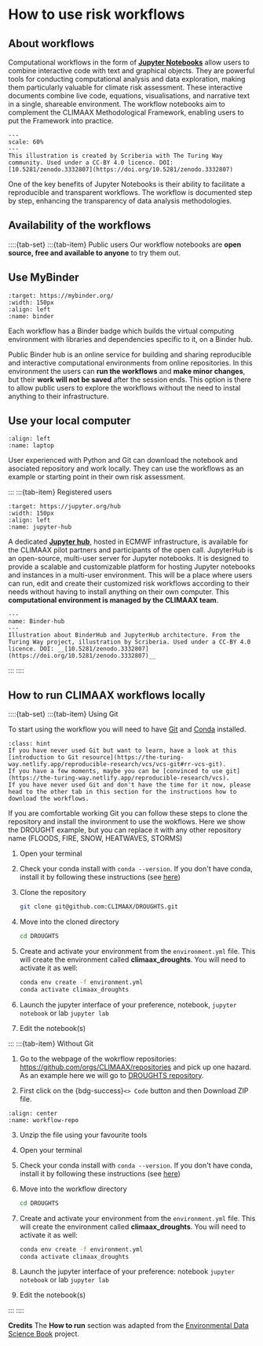 # How to use risk workflows


## About workflows

Computational workflows in the form of __[Jupyter Notebooks](https://jupyter-notebook.readthedocs.io/en/latest/)__ allow users to combine interactive code with text and graphical objects. They are powerful tools for conducting computational analysis and data exploration, making them particularly valuable for climate risk assessment. These interactive documents combine live code, equations, visualisations, and narrative text in a single, shareable environment. The workflow notebooks aim to complement the CLIMAAX Methodological Framework, enabling users to put the Framework into practice.

```{figure} ../images/illustration/how_to_use_workflows.jpg
---
scale: 60%
---
This illustration is created by Scriberia with The Turing Way community. Used under a CC-BY 4.0 licence. DOI: [10.5281/zenodo.3332807](https://doi.org/10.5281/zenodo.3332807)
```

One of the key benefits of Jupyter Notebooks is their ability to facilitate a reproducible and transparent workflows. The workflow is documented step by step, enhancing the transparency of data analysis methodologies.


## Availability of the workflows

::::{tab-set}
:::{tab-item} Public users
Our workflow notebooks are **open source, free and available to anyone** to try them out.


## Use MyBinder

```{image} ../images/binder-logo.svg
:target: https://mybinder.org/
:width: 150px
:align: left
:name: binder
```
Each workflow has a Binder badge which builds the virtual computing environment with libraries and dependencies specific to it, on a Binder hub.

Public Binder hub is an online service for building and sharing reproducible and interactive computational environments from online repositories.
In this environment the users can **run the workflows** and **make minor changes**, but their **work will not be saved** after the session ends.
This option is there to allow public users to explore the workflows without the need to instal anything to their infrastructure.


## Use your local computer

```{image} ../images/laptop.png
:align: left
:name: laptop
```
User experienced with Python and Git can download the notebook and asociated repository and work locally.
They can use the workflows as an example or starting point in their own risk assessment.

:::
:::{tab-item} Registered users
```{image} ../images/jupyter-hub-logo.svg
:target: https://jupyter.org/hub
:width: 150px
:align: left
:name: jupyter-hub
```
A dedicated __[Jupyter hub](https://jupyter.org/hub)__, hosted in ECMWF infrastructure, is available for the CLIMAAX pilot partners and participants of the open call.
JupyterHub is an open-source, multi-user server for Jupyter notebooks. It is designed to provide a scalable and customizable platform for hosting Jupyter notebooks and instances in a multi-user environment. This will be a place where users can run, edit and create their customized risk workflows according to their needs without having to install anything on their own computer.
This **computational environment is managed by the CLIMAAX team**.
```{figure} ../images/illustration/BinderHub.jpg
---
name: Binder-hub
---
Illustration about BinderHub and JupyterHub architecture. From the Turing Way project, illustration by Scriberia. Used under a CC-BY 4.0 licence. DOI: __[10.5281/zenodo.3332807](https://doi.org/10.5281/zenodo.3332807)__
```
:::
::::


## How to run CLIMAAX workflows locally

::::{tab-set}
:::{tab-item} Using Git

To start using the workflow you will need to have [Git](https://git-scm.com/) and [Conda](https://docs.conda.io/en/latest/miniconda.html) installed.

````{admonition} Don't leave if you don't know git!
:class: hint
If you have never used Git but want to learn, have a look at this [introduction to Git resource](https://the-turing-way.netlify.app/reproducible-research/vcs/vcs-git#rr-vcs-git).
If you have a few moments, maybe you can be [convinced to use git](https://the-turing-way.netlify.app/reproducible-research/vcs).
If you have never used Git and don't have the time for it now, please head to the other tab in this section for the instructions how to download the workflows.
````

If you are comfortable working Git you can follow these steps to clone the repository and install the invironment to use the wokflows.
Here we show the DROUGHT example, but you can replace it with any other repository name (FLOODS, FIRE, SNOW, HEATWAVES, STORMS)

1. Open your terminal

2. Check your conda install with `conda --version`. If you don't have conda, install it by following these instructions (see [here](https://docs.conda.io/en/latest/miniconda.html))

3. Clone the repository
    ```bash
    git clone git@github.com:CLIMAAX/DROUGHTS.git
    ```

4. Move into the cloned directory
    ```bash
    cd DROUGHTS
    ```

5. Create and activate your environment from the `environment.yml` file.
This will create the environment called **climaax_droughts**. You will need to activate it as well:
    ```bash
    conda env create -f environment.yml
    conda activate climaax_droughts
    ```

6. Launch the jupyter interface of your preference, notebook, `jupyter notebook` or lab `jupyter lab`
7. Edit the notebook(s)

:::
:::{tab-item} Without Git

1. Go to the webpage of the wokrflow repositories: https://github.com/orgs/CLIMAAX/repositories and pick up one hazard.
As an example here we will go to [DROUGHTS repository](https://github.com/CLIMAAX/DROUGHTS).

2. First click on the {bdg-success}`<> Code` button and then Download ZIP file.

```{figure} ../images/download-repo.png
:align: center
:name: workflow-repo
```
3. Unzip the file using your favourite tools

4. Open your terminal

5. Check your conda install with `conda --version`. If you don't have conda, install it by following these instructions (see [here](https://docs.conda.io/en/latest/miniconda.html))


6. Move into the workflow directory
    ```bash
    cd DROUGHTS
    ```

7. Create and activate your environment from the `environment.yml` file.
This will create the environment called **climaax_droughts**. You will need to activate it as well:
    ```bash
    conda env create -f environment.yml
    conda activate climaax_droughts
    ```

8. Launch the jupyter interface of your preference: notebook `jupyter notebook` or lab `jupyter lab`
9. Edit the notebook(s)

:::
::::


**Credits**
The **How to run** section was adapted from the [Environmental Data Science Book](https://edsbook.org/welcome.html) project.
